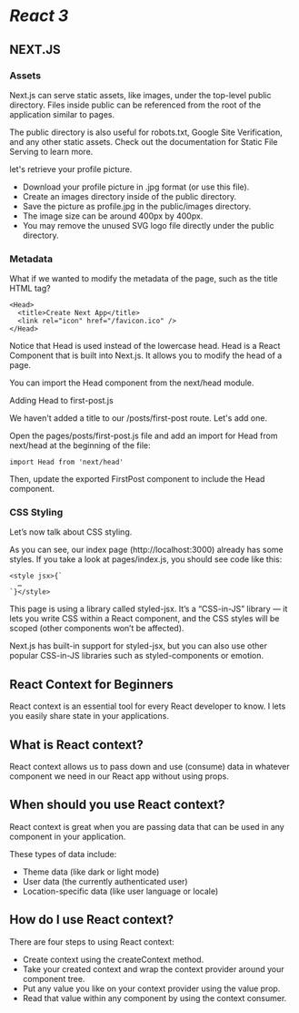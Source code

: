 # ***React 3***

## NEXT.JS

### Assets
Next.js can serve static assets, like images, under the top-level public directory. Files inside public can be referenced from the root of the application similar to pages.

The public directory is also useful for robots.txt, Google Site Verification, and any other static assets. Check out the documentation for Static File Serving to learn more.

let's retrieve your profile picture.


* Download your profile picture in .jpg format (or use this file).
* Create an images directory inside of the public directory.
* Save the picture as profile.jpg in the public/images directory.
* The image size can be around 400px by 400px.
* You may remove the unused SVG logo file directly under the public directory.

### Metadata
What if we wanted to modify the metadata of the page, such as the title HTML tag?

```
<Head>
  <title>Create Next App</title>
  <link rel="icon" href="/favicon.ico" />
</Head>
```
Notice that Head is used instead of the lowercase head. Head is a React Component that is built into Next.js. It allows you to modify the head of a page.

You can import the Head component from the next/head module.

Adding Head to first-post.js

We haven't added a title to our /posts/first-post route. Let's add one.

Open the pages/posts/first-post.js file and add an import for Head from next/head at the beginning of the file:


```
import Head from 'next/head'
```
Then, update the exported FirstPost component to include the Head component. 

### CSS Styling

Let’s now talk about CSS styling.

As you can see, our index page (http://localhost:3000) already has some styles. If you take a look at pages/index.js, you should see code like this:
```
<style jsx>{`
  …
`}</style>
```
This page is using a library called styled-jsx. It’s a “CSS-in-JS” library — it lets you write CSS within a React component, and the CSS styles will be scoped (other components won’t be affected).

Next.js has built-in support for styled-jsx, but you can also use other popular CSS-in-JS libraries such as styled-components or emotion.

## React Context for Beginners 
React context is an essential tool for every React developer to know. I lets you easily share state in your applications.

## What is React context?
React context allows us to pass down and use (consume) data in whatever component we need in our React app without using props.
## When should you use React context?
React context is great when you are passing data that can be used in any component in your application.

These types of data include:

* Theme data (like dark or light mode)
* User data (the currently authenticated user)
* Location-specific data (like user language or locale)

## How do I use React context?
There are four steps to using React context:

* Create context using the createContext method.
* Take your created context and wrap the context provider around your component tree.
* Put any value you like on your context provider using the value prop.
* Read that value within any component by using the context consumer.
